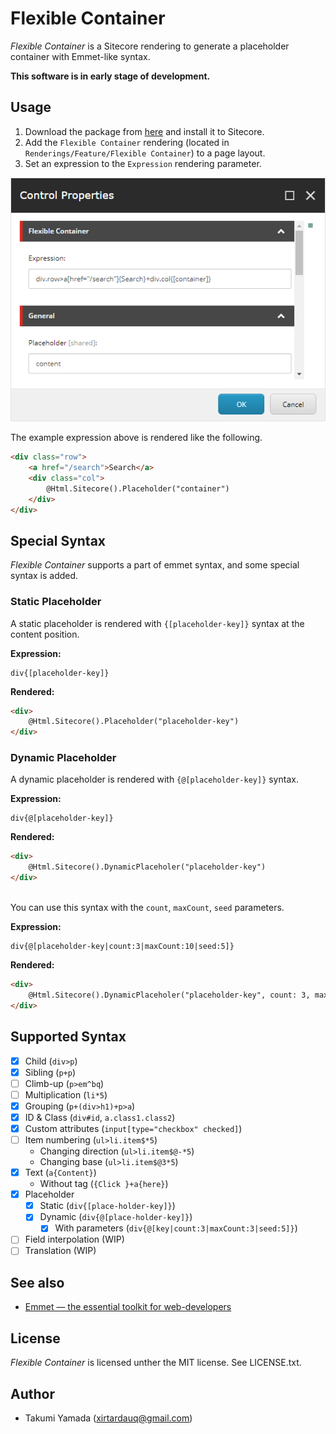 # Flexible Container
*Flexible Container* is a Sitecore rendering to generate a placeholder container with Emmet-like syntax.

**This software is in early stage of development.**

## Usage
1. Download the package from [here](https://github.com/xirtardauq/flexible-container/releases) and install it to Sitecore.
1. Add the `Flexible Container` rendering (located in `Renderings/Feature/Flexible Container`) to a page layout.
1. Set an expression to the `Expression` rendering parameter.

![](./img/control-properties.png)

The example expression above is rendered like the following.

```html
<div class="row">
    <a href="/search">Search</a>
    <div class="col">
        @Html.Sitecore().Placeholder("container")
    </div>
</div>
```

## Special Syntax
*Flexible Container* supports a part of emmet syntax, and some special syntax is added.

### Static Placeholder
A static placeholder is rendered with `{[placeholder-key]}` syntax at the content position.

**Expression:**
```
div{[placeholder-key]}
```

**Rendered:**
```html
<div>
    @Html.Sitecore().Placeholder("placeholder-key")
</div>
```

### Dynamic Placeholder
A dynamic placeholder is rendered with `{@[placeholder-key]}` syntax.

**Expression:**
```
div{@[placeholder-key]}
```

**Rendered:**
```html
<div>
    @Html.Sitecore().DynamicPlaceholer("placeholder-key")
</div>
```

\
You can use this syntax with the `count`, `maxCount`, `seed` parameters.

**Expression:**
```
div{@[placeholder-key|count:3|maxCount:10|seed:5]}
```

**Rendered:**
```html
<div>
    @Html.Sitecore().DynamicPlaceholer("placeholder-key", count: 3, maxCount: 10, seed: 5)
</div>
```

## Supported Syntax
- [x] Child (`div>p`)
- [x] Sibling (`p+p`)
- [ ] Climb-up (`p>em^bq`)
- [ ] Multiplication (`li*5`)
- [x] Grouping (`p+(div>h1)+p>a`)
- [x] ID & Class (`div#id`, `a.class1.class2`)
- [x] Custom attributes (`input[type="checkbox" checked]`)
- [ ] Item numbering (`ul>li.item$*5`)
    - Changing direction (`ul>li.item$@-*5`)
    - Changing base (`ul>li.item$@3*5`)
- [x] Text (`a{Content}`)
    - Without tag (`{Click }+a{here}`)
- [x] Placeholder
	- [x] Static (`div{[place-holder-key]}`)
	- [x] Dynamic (`div{@[place-holder-key]}`)
        - [x] With parameters (`div{@[key|count:3|maxCount:3|seed:5]}`)
- [ ] Field interpolation (WIP)
- [ ] Translation (WIP)

## See also
- [Emmet &#8212; the essential toolkit for web-developers](https://emmet.io/)

## License
*Flexible Container* is licensed unther the MIT license. See LICENSE.txt.

## Author
- Takumi Yamada (xirtardauq@gmail.com)
